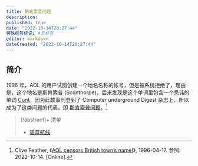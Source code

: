 ```yaml
---
title: 斯肯索普问题
description:
published: true
date: "2022-10-14T20:27:44"
特殊标签标记: #无标签
editor: markdown
dateCreated: "2022-10-14T20:27:44"
---
```


## 简介

1996 年，AOL 的用户试图创建一个地名名称的帐号，但是被系统拒绝了，理由是，这个地名是斯肯索普 (Scunthorpe)，后来发现是这个单词里包含一个忌讳的单词 [Cunt][]。因为此故事刊登到了 Computer underground Digest 杂志上，所以成为了这类问题的代表，即 [斯肯索普问题][]。[^subj3]

[Cunt]: https://en.wikipedia.org/wiki/Cunt

[斯肯索普问题]: https://en.wikipedia.org/wiki/Scunthorpe_problem

[^subj3]: Clive Feather, 《[AOL censors British town’s name!](https://web.archive.org/web/20221009230811/https://catless.ncl.ac.uk/Risks/18.07.html#subj3)》, 1996-04-17. 参照: 2022-10-14. [Online].

> [!abstract]+ 清单
>
> +   [碧蓝航线](/game/碧蓝航线.md#斯肯索普问题)
